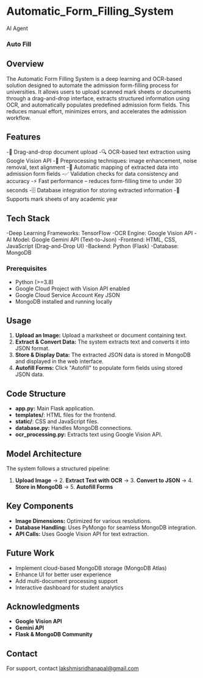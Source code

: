 # Automatic_Form_Filling_System

AI Agent

### Auto Fill

## Overview
The Automatic Form Filling System is a deep learning and OCR-based solution designed to automate the admission form-filling process for universities. It allows users to upload scanned mark sheets or documents through a drag-and-drop interface, extracts structured information using OCR, and automatically populates predefined admission form fields. This reduces manual effort, minimizes errors, and accelerates the admission workflow.

## Features
-📂 Drag-and-drop document upload
-🔍 OCR-based text extraction using Google Vision API
-🧹 Preprocessing techniques: image enhancement, noise removal, text alignment
-📝 Automatic mapping of extracted data into admission form fields
-✅ Validation checks for data consistency and accuracy
-⚡ Fast performance – reduces form-filling time to under 30 seconds
-🗄️ Database integration for storing extracted information
-📅 Supports mark sheets of any academic year

## Tech Stack
-Deep Learning Frameworks: TensorFlow
-OCR Engine: Google Vision API
-AI Model: Google Gemini API (Text-to-Json)
-Frontend: HTML, CSS, JavaScript (Drag-and-Drop UI)
-Backend: Python (Flask)
-Database: MongoDB
  
### Prerequisites
- Python (>=3.8)
- Google Cloud Project with Vision API enabled
- Google Cloud Service Account Key JSON
- MongoDB installed and running locally

## Usage
1. **Upload an Image:** Upload a marksheet or document containing text.
2. **Extract & Convert Data:** The system extracts text and converts it into JSON format.
3. **Store & Display Data:** The extracted JSON data is stored in MongoDB and displayed in the web interface.
4. **Autofill Forms:** Click "Autofill" to populate form fields using stored JSON data.

## Code Structure
- **app.py:** Main Flask application.
- **templates/**: HTML files for the frontend.
- **static/**: CSS and JavaScript files.
- **database.py:** Handles MongoDB connections.
- **ocr_processing.py:** Extracts text using Google Vision API.

## Model Architecture
The system follows a structured pipeline:
1. **Upload Image** → 2. **Extract Text with OCR** → 3. **Convert to JSON** → 4. **Store in MongoDB** → 5. **Autofill Forms**

## Key Components
- **Image Dimensions:** Optimized for various resolutions.
- **Database Handling:** Uses PyMongo for seamless MongoDB integration.
- **API Calls:** Uses Google Vision API for text extraction.

## Future Work
- Implement cloud-based MongoDB storage (MongoDB Atlas)
- Enhance UI for better user experience
- Add multi-document processing support
- Interactive dashboard for student analytics

## Acknowledgments
- **Google Vision API**
- **Gemini API**
- **Flask & MongoDB Community**

## Contact
For support, contact lakshmisridhanapal@gmail.com

